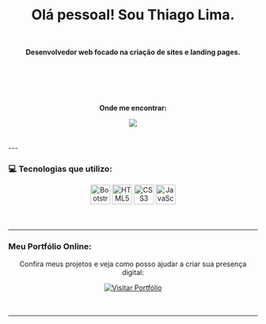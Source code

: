 <div display="inline-block">

 <h1 align="center">Olá pessoal! Sou Thiago Lima.</h1>
 <strong><p align="center"> Desenvolvedor web focado na criação de sites e landing pages. </p></strong>
</br>
</br>
</br>
 
<strong><p align="center">Onde me encontrar: </p></strong>

<div align="center"> <a href="https://www.instagram.com/thiagolma.sites/" target="_blank"><img loading="lazy" src="https://img.shields.io/badge/-Instagram-%23E4405F?style=for-the-badge&logo=instagram&logoColor=white" target="_blank"></a></div>
</div>
</br>
</br>
---

### 💻 Tecnologias que utilizo:

<div align="center">
  <img loading="lazy" src="https://cdn.jsdelivr.net/gh/devicons/devicon/icons/bootstrap/bootstrap-original.svg" width="40" height="40" alt="Bootstrap" title="Bootstrap"/>
  <img loading="lazy" src="https://cdn.jsdelivr.net/gh/devicons/devicon/icons/html5/html5-original-wordmark.svg" width="40" height="40" alt="HTML5" title="HTML5"/> 
  <img loading="lazy" src="https://cdn.jsdelivr.net/gh/devicons/devicon/icons/css3/css3-original.svg" width="40" height="40" alt="CSS3" title="CSS3"/>
  <img loading="lazy" src="https://cdn.jsdelivr.net/gh/devicons/devicon/icons/javascript/javascript-original.svg" width="40" height="40" alt="JavaScript" title="JavaScript"/>
</div>
</br>
</br>

---

### Meu Portfólio Online:

<div align="center">
  <p>Confira meus projetos e veja como posso ajudar a criar sua presença digital:</p>
  <a href="https://thiagolma.github.io/bootweb/" target="_blank">
    <img loading="lazy" src="https://img.shields.io/badge/Visitar_Portfólio-0077B5?style=for-the-badge&logo=github&logoColor=white" alt="Visitar Portfólio">
  </a>
</div>
</br>
</br>

---

